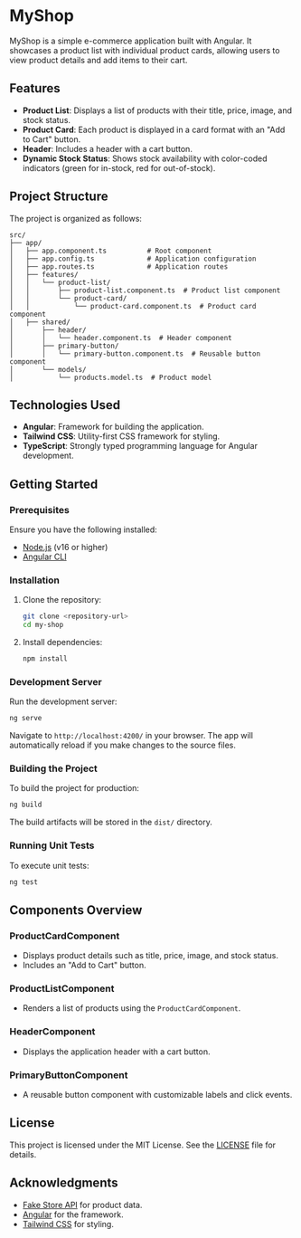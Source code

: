# MyShop

MyShop is a simple e-commerce application built with Angular. It showcases a product list with individual product cards, allowing users to view product details and add items to their cart.

## Features

- **Product List**: Displays a list of products with their title, price, image, and stock status.
- **Product Card**: Each product is displayed in a card format with an "Add to Cart" button.
- **Header**: Includes a header with a cart button.
- **Dynamic Stock Status**: Shows stock availability with color-coded indicators (green for in-stock, red for out-of-stock).

## Project Structure

The project is organized as follows:

```
src/
├── app/
│   ├── app.component.ts          # Root component
│   ├── app.config.ts             # Application configuration
│   ├── app.routes.ts             # Application routes
│   ├── features/
│   │   └── product-list/
│   │       ├── product-list.component.ts  # Product list component
│   │       └── product-card/
│   │           └── product-card.component.ts  # Product card component
│   ├── shared/
│       ├── header/
│       │   └── header.component.ts  # Header component
│       ├── primary-button/
│       │   └── primary-button.component.ts  # Reusable button component
│       └── models/
│           └── products.model.ts  # Product model
```

## Technologies Used

- **Angular**: Framework for building the application.
- **Tailwind CSS**: Utility-first CSS framework for styling.
- **TypeScript**: Strongly typed programming language for Angular development.

## Getting Started

### Prerequisites

Ensure you have the following installed:

- [Node.js](https://nodejs.org/) (v16 or higher)
- [Angular CLI](https://angular.io/cli)

### Installation

1. Clone the repository:

   ```bash
   git clone <repository-url>
   cd my-shop
   ```

2. Install dependencies:

   ```bash
   npm install
   ```

### Development Server

Run the development server:

```bash
ng serve
```

Navigate to `http://localhost:4200/` in your browser. The app will automatically reload if you make changes to the source files.

### Building the Project

To build the project for production:

```bash
ng build
```

The build artifacts will be stored in the `dist/` directory.

### Running Unit Tests

To execute unit tests:

```bash
ng test
```

## Components Overview

### ProductCardComponent

- Displays product details such as title, price, image, and stock status.
- Includes an "Add to Cart" button.

### ProductListComponent

- Renders a list of products using the `ProductCardComponent`.

### HeaderComponent

- Displays the application header with a cart button.

### PrimaryButtonComponent

- A reusable button component with customizable labels and click events.

## License

This project is licensed under the MIT License. See the [LICENSE](LICENSE) file for details.

## Acknowledgments

- [Fake Store API](https://fakestoreapi.com/) for product data.
- [Angular](https://angular.io/) for the framework.
- [Tailwind CSS](https://tailwindcss.com/) for styling.
